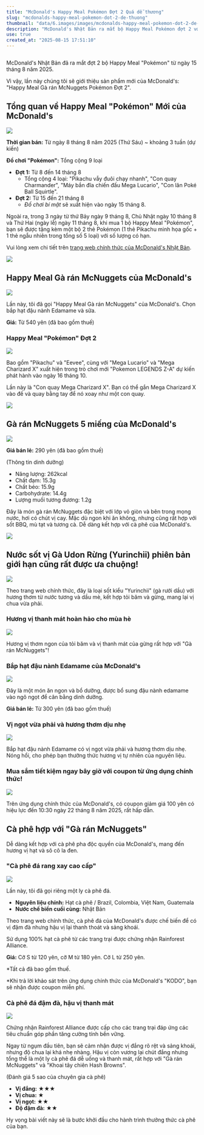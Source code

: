 ```yaml
---
title: "McDonald's Happy Meal Pokémon Đợt 2 Quá dễ thương"
slug: "mcdonalds-happy-meal-pokemon-dot-2-de-thuong"
thumbnail: "data/6.images/images/mcdonalds-happy-meal-pokemon-dot-2-de-thuong.webp"
description: "McDonald's Nhật Bản ra mắt bộ Happy Meal Pokémon đợt 2 với nhiều món đồ chơi đáng yêu, cùng ưu đãi giảm giá 100 yên khi dùng coupon trên ứng dụng chính thức và bình luận về cà phê."
use: true
created_at: "2025-08-15 17:51:10"
---
```


![]()

McDonald's Nhật Bản đã ra mắt đợt 2 bộ Happy Meal "Pokémon" từ ngày 15 tháng 8 năm 2025.

Vì vậy, lần này chúng tôi sẽ giới thiệu sản phẩm mới của McDonald's: "Happy Meal Gà rán McNuggets Pokémon Đợt 2".

## Tổng quan về Happy Meal "Pokémon" Mới của McDonald's

![](/images/image-1755213831991.webp)

**Thời gian bán:** Từ ngày 8 tháng 8 năm 2025 (Thứ Sáu) ~ khoảng 3 tuần (dự kiến)

**Đồ chơi "Pokémon":** Tổng cộng 9 loại

*   **Đợt 1:** Từ 8 đến 14 tháng 8
    *   Tổng cộng 4 loại: "Pikachu vẫy đuôi chạy nhanh", "Con quay Charmander", "Máy bắn đĩa chiến đấu Mega Lucario", "Con lăn Poké Ball Squirtle".
*   **Đợt 2:** Từ 15 đến 21 tháng 8
    *   *Đồ chơi bí mật* sẽ xuất hiện vào ngày 15 tháng 8.

Ngoài ra, trong 3 ngày từ thứ Bảy ngày 9 tháng 8, Chủ Nhật ngày 10 tháng 8 và Thứ Hai (ngày lễ) ngày 11 tháng 8, khi mua 1 bộ Happy Meal "Pokémon", bạn sẽ được tặng kèm một bộ 2 thẻ Pokémon (1 thẻ Pikachu minh họa gốc + 1 thẻ ngẫu nhiên trong tổng số 5 loại) với số lượng có hạn.

Vui lòng xem chi tiết trên [trang web chính thức của McDonald's Nhật Bản](https://www.mcdonalds.co.jp/company/news/2025/0804a/).

![](/images/image-1755223770387.webp)

## Happy Meal Gà rán McNuggets của McDonald's

![](/images/image-1755222217634.webp)

Lần này, tôi đã gọi "Happy Meal Gà rán McNuggets" của McDonald's. Chọn bắp hạt đậu nành Edamame và sữa.

**Giá:** Từ 540 yên (đã bao gồm thuế)

### Happy Meal "Pokémon" Đợt 2

![](/images/image-1755223759853.webp)

Bao gồm "Pikachu" và "Eevee", cùng với "Mega Lucario" và "Mega Charizard X" xuất hiện trong trò chơi mới "Pokemon LEGENDS Z-A" dự kiến phát hành vào ngày 16 tháng 10.

Lần này là "Con quay Mega Charizard X". Bạn có thể gắn Mega Charizard X vào đế và quay bằng tay để nó xoay như một con quay.

![](/images/image-1755223805355.webp)

## Gà rán McNuggets 5 miếng của McDonald's

![](/images/image-1755213749533.webp)

**Giá bán lẻ:** 290 yên (đã bao gồm thuế)

(Thông tin dinh dưỡng)

*   Năng lượng: 262kcal
*   Chất đạm: 15.3g
*   Chất béo: 15.9g
*   Carbohydrate: 14.4g
*   Lượng muối tương đương: 1.2g

Đây là món gà rán McNuggets đặc biệt với lớp vỏ giòn và bên trong mọng nước, hơi có chút vị cay. Mặc dù ngon khi ăn không, nhưng cũng rất hợp với sốt BBQ, mù tạt và tương cà. Dễ dàng kết hợp với cà phê của McDonald's.

![](/images/image-1755218311382.webp)

## Nước sốt vị Gà Udon Rừng (Yurinchii) phiên bản giới hạn cũng rất được ưa chuộng!

![](/images/image-1755213755518.webp)

Theo trang web chính thức, đây là loại sốt kiểu "Yurinchii" (gà rưới dầu) với hương thơm từ nước tương và dầu mè, kết hợp tỏi băm và gừng, mang lại vị chua vừa phải.

### Hương vị thanh mát hoàn hảo cho mùa hè

![](/images/image-1755213777917.webp)

Hương vị thơm ngon của tỏi băm và vị thanh mát của gừng rất hợp với "Gà rán McNuggets"!

### Bắp hạt đậu nành Edamame của McDonald's

![](/images/image-1755223603238.webp)

Đây là một món ăn ngon và bổ dưỡng, được bổ sung đậu nành edamame vào ngô ngọt để cân bằng dinh dưỡng.

**Giá bán lẻ:** Từ 300 yên (đã bao gồm thuế)

### Vị ngọt vừa phải và hương thơm dịu nhẹ

![](/images/image-1755223616886.webp)

Bắp hạt đậu nành Edamame có vị ngọt vừa phải và hương thơm dịu nhẹ. Nóng hổi, cho phép bạn thưởng thức hương vị tự nhiên của nguyên liệu.

### Mua sắm tiết kiệm ngay bây giờ với coupon từ ứng dụng chính thức!

![](/images/image-1755213936514.webp)

Trên ứng dụng chính thức của McDonald's, có coupon giảm giá 100 yên có hiệu lực đến 10:30 ngày 22 tháng 8 năm 2025, rất hấp dẫn.

## Cà phê hợp với "Gà rán McNuggets"

Dễ dàng kết hợp với cà phê pha độc quyền của McDonald's, mang đến hương vị hạt và sô cô la đen.

### "Cà phê đá rang xay cao cấp"

![](/images/image-1755213967544.webp)

Lần này, tôi đã gọi riêng một ly cà phê đá.

*   **Nguyên liệu chính:** Hạt cà phê / Brazil, Colombia, Việt Nam, Guatemala
*   **Nước chế biến cuối cùng:** Nhật Bản

Theo trang web chính thức, cà phê đá của McDonald's được chế biến để có vị đậm đà nhưng hậu vị lại thanh thoát và sảng khoái.

Sử dụng 100% hạt cà phê từ các trang trại được chứng nhận Rainforest Alliance.

**Giá:** Cỡ S từ 120 yên, cỡ M từ 180 yên. Cỡ L từ 250 yên.

*Tất cả đã bao gồm thuế.

*Khi trả lời khảo sát trên ứng dụng chính thức của McDonald's "KODO", bạn sẽ nhận được coupon miễn phí.

### Cà phê đá đậm đà, hậu vị thanh mát

![](/images/image-1755213989388.webp)

Chứng nhận Rainforest Alliance được cấp cho các trang trại đáp ứng các tiêu chuẩn góp phần tăng cường tính bền vững.

Ngay từ ngụm đầu tiên, bạn sẽ cảm nhận được vị đắng rõ rệt và sảng khoái, nhưng độ chua lại khá nhẹ nhàng. Hậu vị còn vương lại chút đắng nhưng tổng thể là một ly cà phê đá dễ uống và thanh mát, rất hợp với "Gà rán McNuggets" và "Khoai tây chiên Hash Browns".

(Đánh giá 5 sao của chuyên gia cà phê)

*   **Vị đắng:** ★★★
*   **Vị chua:** ★
*   **Vị ngọt:** ★★
*   **Độ đậm đà:** ★★

Hy vọng bài viết này sẽ là bước khởi đầu cho hành trình thưởng thức cà phê của bạn.